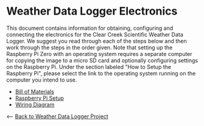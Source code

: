 # Weather Data Logger Electronics

This document contains information for obtaining, configuring and connecting the electronics for the Clear Creek Scientific Weather Data Logger. We suggest you read through each of the steps below and then work through the steps in the order given. Note that setting up the Raspberry Pi Zero with an operating system requires a separate computer for copying the image to a micro SD card and optionally configuring settings on the Raspberry Pi. Under the section labeled "How to Setup the Raspberry Pi", please select the link to the operating system running on the computer you intend to use.

* [Bill of Materials](https://github.com/ClearCreekSci/CcsWeatherDataLogger/wiki/WeatherDataLoggerBillOfMaterials)
* [Raspberry Pi Setup](https://github.com/ClearCreekSci/CcsWeatherDataLogger/wiki/WeatherDataLoggerRaspberryPiSetup)
* [Wiring Diagram](https://github.com/ClearCreekSci/CcsWeatherDataLogger/wiki/WeatherDataLoggerWiringDiagram)


<-- [Back to Weather Data Logger Project](https://github.com/ClearCreekSci/CcsWeatherDataLogger/tree/main)
